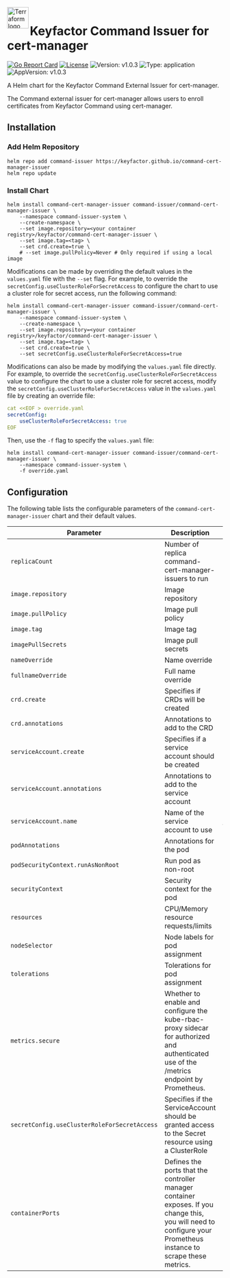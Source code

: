 <a href="https://kubernetes.io">
    <img src="https://raw.githubusercontent.com/cert-manager/cert-manager/d53c0b9270f8cd90d908460d69502694e1838f5f/logo/logo-small.png" alt="Terraform logo" title="K8s" align="left" height="50" />
</a>

# Keyfactor Command Issuer for cert-manager

[![Go Report Card](https://goreportcard.com/badge/github.com/Keyfactor/command-cert-manager-issuer)](https://goreportcard.com/report/github.com/Keyfactor/command-cert-manager-issuer)
[![License](https://img.shields.io/badge/License-Apache%202.0-blue.svg)](https://img.shields.io/badge/License-Apache%202.0-blue.svg)
![Version: v1.0.3](https://img.shields.io/badge/Version-v1.0.3-informational?style=flat-square)
![Type: application](https://img.shields.io/badge/Type-application-informational?style=flat-square)
![AppVersion: v1.0.3](https://img.shields.io/badge/AppVersion-v1.0.3-informational?style=flat-square)

A Helm chart for the Keyfactor Command External Issuer for cert-manager.

The Command external issuer for cert-manager allows users to enroll certificates from Keyfactor Command using cert-manager.

## Installation

### Add Helm Repository

```shell
helm repo add command-issuer https://keyfactor.github.io/command-cert-manager-issuer
helm repo update
```

### Install Chart

```shell
helm install command-cert-manager-issuer command-issuer/command-cert-manager-issuer \
    --namespace command-issuer-system \
    --create-namespace \
    --set image.repository=<your container registry>/keyfactor/command-cert-manager-issuer \
    --set image.tag=<tag> \
    --set crd.create=true \
    # --set image.pullPolicy=Never # Only required if using a local image
```

Modifications can be made by overriding the default values in the `values.yaml` file with the `--set` flag. For example, to override the `secretConfig.useClusterRoleForSecretAccess` to configure the chart to use a cluster role for secret access, run the following command:

```shell
helm install command-cert-manager-issuer command-issuer/command-cert-manager-issuer \
    --namespace command-issuer-system \
    --create-namespace \
    --set image.repository=<your container registry>/keyfactor/command-cert-manager-issuer \
    --set image.tag=<tag> \
    --set crd.create=true \
    --set secretConfig.useClusterRoleForSecretAccess=true
```

Modifications can also be made by modifying the `values.yaml` file directly. For example, to override the `secretConfig.useClusterRoleForSecretAccess` value to configure the chart to use a cluster role for secret access, modify the `secretConfig.useClusterRoleForSecretAccess` value in the `values.yaml` file by creating an override file:
```yaml
cat <<EOF > override.yaml
secretConfig:
    useClusterRoleForSecretAccess: true
EOF
```
Then, use the `-f` flag to specify the `values.yaml` file:
```shell
helm install command-cert-manager-issuer command-issuer/command-cert-manager-issuer \
    --namespace command-issuer-system \
    -f override.yaml
```

## Configuration

The following table lists the configurable parameters of the `command-cert-manager-issuer` chart and their default values.

| Parameter                                    | Description                                                                                                                              | Default                                               |
|----------------------------------------------|------------------------------------------------------------------------------------------------------------------------------------------|-------------------------------------------------------|
| `replicaCount`                               | Number of replica command-cert-manager-issuers to run                                                                                    | `1`                                                   |
| `image.repository`                           | Image repository                                                                                                                         | `ghcr.io/keyfactor/command-cert-manager-issuer`       |
| `image.pullPolicy`                           | Image pull policy                                                                                                                        | `IfNotPresent`                                        |
| `image.tag`                                  | Image tag                                                                                                                                | `""`                                                  |
| `imagePullSecrets`                           | Image pull secrets                                                                                                                       | `[]`                                                  |
| `nameOverride`                               | Name override                                                                                                                            | `""`                                                  |
| `fullnameOverride`                           | Full name override                                                                                                                       | `""`                                                  |
| `crd.create`                                 | Specifies if CRDs will be created                                                                                                        | `true`                                                |
| `crd.annotations`                            | Annotations to add to the CRD                                                                                                            | `{}`                                                  |
| `serviceAccount.create`                      | Specifies if a service account should be created                                                                                         | `true`                                                |
| `serviceAccount.annotations`                 | Annotations to add to the service account                                                                                                | `{}`                                                  |
| `serviceAccount.name`                        | Name of the service account to use                                                                                                       | `""` (uses the fullname template if `create` is true) |
| `podAnnotations`                             | Annotations for the pod                                                                                                                  | `{}`                                                  |
| `podSecurityContext.runAsNonRoot`            | Run pod as non-root                                                                                                                      | `true`                                                |
| `securityContext`                            | Security context for the pod                                                                                                             | `{}` (with commented out options)                     |
| `resources`                                  | CPU/Memory resource requests/limits                                                                                                      | `{}` (with commented out options)                     |
| `nodeSelector`                               | Node labels for pod assignment                                                                                                           | `{}`                                                  |
| `tolerations`                                | Tolerations for pod assignment                                                                                                           | `[]`                                                  |
| `metrics.secure`                      | Whether to enable and configure the kube-rbac-proxy sidecar for authorized and authenticated use of the /metrics endpoint by Prometheus. | `false`                                               |
| `secretConfig.useClusterRoleForSecretAccess` | Specifies if the ServiceAccount should be granted access to the Secret resource using a ClusterRole                                      | `false`                                               |
| `containerPorts`                               | Defines the ports that the controller manager container exposes. If you change this, you will need to configure your Prometheus instance to scrape these metrics. | `[{"containerPort": 8080, "name": "http-metrics", "protocol": "TCP"}]` |

